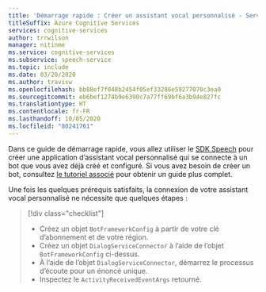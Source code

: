 ```yaml
---
title: 'Démarrage rapide : Créer un assistant vocal personnalisé - Service Speech'
titleSuffix: Azure Cognitive Services
services: cognitive-services
author: trrwilson
manager: nitinme
ms.service: cognitive-services
ms.subservice: speech-service
ms.topic: include
ms.date: 03/20/2020
ms.author: travisw
ms.openlocfilehash: bb88ef7f048b2454f05ef33286e59277070c3ea0
ms.sourcegitcommit: eb6bef1274b9e6390c7a77ff69bf6a3b94e827fc
ms.translationtype: HT
ms.contentlocale: fr-FR
ms.lasthandoff: 10/05/2020
ms.locfileid: "80241761"
---
```

Dans ce guide de démarrage rapide, vous allez utiliser le [SDK Speech](~/articles/cognitive-services/speech-service/speech-sdk.md) pour créer une application d’assistant vocal personnalisé qui se connecte à un bot que vous avez déjà créé et configuré. Si vous avez besoin de créer un bot, consultez [le tutoriel associé](~/articles/cognitive-services/speech-service/tutorial-voice-enable-your-bot-speech-sdk.md) pour obtenir un guide plus complet.

Une fois les quelques prérequis satisfaits, la connexion de votre assistant vocal personnalisé ne nécessite que quelques étapes :
> [!div class="checklist"]
> * Créez un objet `BotFrameworkConfig` à partir de votre clé d’abonnement et de votre région.
> * Créez un objet `DialogServiceConnector` à l’aide de l’objet `BotFrameworkConfig` ci-dessus.
> * À l’aide de l’objet `DialogServiceConnector`, démarrez le processus d’écoute pour un énoncé unique.
> * Inspectez le `ActivityReceivedEventArgs` retourné.
